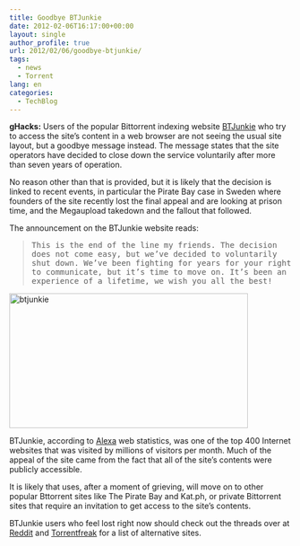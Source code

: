 ```yaml
---
title: Goodbye BTJunkie
date: 2012-02-06T16:17:00+00:00
layout: single
author_profile: true
url: 2012/02/06/goodbye-btjunkie/
tags:
  - news
  - Torrent
lang: en
categories: 
  - TechBlog
---
```

**gHacks:** Users of the popular Bittorrent indexing website [BTJunkie](http://btjunkie.org/goodbye.html) who try to access the site’s content in a web browser are not seeing the usual site layout, but a goodbye message instead. The message states that the site operators have decided to close down the service voluntarily after more than seven years of operation. 

No reason other than that is provided, but it is likely that the decision is linked to recent events, in particular the Pirate Bay case in Sweden where founders of the site recently lost the final appeal and are looking at prison time, and the Megaupload takedown and the fallout that followed. 

The announcement on the BTJunkie website reads: 

> <tt>This is the end of the line my friends. The decision does not come easy, but we’ve decided to voluntarily shut down. We’ve been fighting for years for your right to communicate, but it’s time to move on. It’s been an experience of a lifetime, we wish you all the best!</tt>

[<img title="btjunkie" border="0" alt="btjunkie" src="http://lh5.ggpht.com/-dp2wqOqoxfE/Ty_195wyW8I/AAAAAAAAEfI/cSwenNyENEo/btjunkie_thumb3.jpg?imgmax=800" width="426" height="240" />](http://lh3.ggpht.com/-X8DaSkMEfJA/Ty_11jItFZI/AAAAAAAAEfA/TRi5WYyO49o/s1600-h/btjunkie5.jpg)

BTJunkie, according to [Alexa](http://www.alexa.com/siteinfo/btjunkie.org) web statistics, was one of the top 400 Internet websites that was visited by millions of visitors per month. Much of the appeal of the site came from the fact that all of the site’s contents were publicly accessible. 

It is likely that uses, after a moment of grieving, will move on to other popular Bttorrent sites like The Pirate Bay and Kat.ph, or private Bittorrent sites that require an invitation to get access to the site’s contents. 

BTJunkie users who feel lost right now should check out the threads over at [Reddit](http://www.reddit.com/r/technology/comments/pcjru/btjunkie_2005_2012_rip/) and [Torrentfreak](http://torrentfreak.com/btjunkie-shuts-down-for-good-120206/) for a list of alternative sites.
